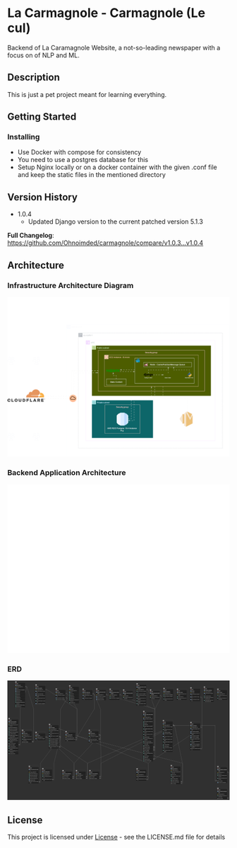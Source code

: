# La Carmagnole - Carmagnole (Le cul)

Backend of La Caramagnole Website, a not-so-leading newspaper with a focus on of NLP and ML.

## Description

This is just a pet project meant for learning everything.

## Getting Started

### Installing

* Use Docker with compose for consistency
* You need to use a postgres database for this
* Setup Nginx locally or on a docker container with the given .conf file and keep the static files in the mentioned directory  


## Version History

* 1.0.4
    * Updated Django version to the current patched version 5.1.3
    
**Full Changelog**: https://github.com/Ohnoimded/carmagnole/compare/v1.0.3...v1.0.4

## Architecture
### Infrastructure Architecture Diagram 
![Infrastructure Architecture Diagram](./Architecture%20Diagrams/La%20Carmagnole%20-%20Infrastructure%20Architecture%20Diagram%20Dark.drawio.svg)

### Backend Application Architecture
![Backend Application Architecture](./Architecture%20Diagrams/La%20Carmagnole%20-%20Backend%20Application%20Architecture%20Dark.drawio.svg)

### ERD
![ERD](./Architecture%20Diagrams/ERD%20Dark.png)

## License

This project is licensed under [License](LICENSE) - see the LICENSE.md file for details
